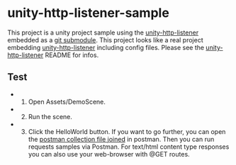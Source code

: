 # unity-http-listener-sample
This project is a unity project sample using the [unity-http-listener](https://github.com/sachaamm/unity-http-listener) embedded as a [git submodule](https://git-scm.com/book/en/v2/Git-Tools-Submodules). This project looks like a real project embedding [unity-http-listener](https://github.com/sachaamm/unity-http-listener) 
including config files. Please see the [unity-http-listener](https://github.com/sachaamm/unity-http-listener) README for infos.

## Test
 - 1. Open Assets/DemoScene. 
 - 2. Run the scene. 
 - 3. Click the HelloWorld button. If you want to go further, you can open the [postman collection file joined](https://github.com/sachaamm/unity-http-listener/blob/main/UnityHttpListener.postman_collection.json) in postman. Then you can run requests samples via Postman. For text/html content type responses you can also use your web-browser with @GET routes.

